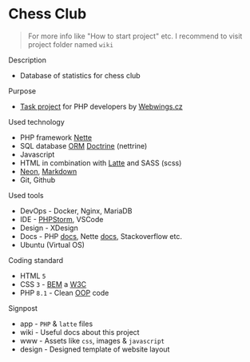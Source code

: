 # Chess Club

> For more info like "How to start project" etc. I recommend to visit project folder named `wiki`

Description
- Database of statistics for chess club

Purpose
- [Task project](https://webwings.cz/kariera/testovaci-zadani-pro-php-vyvojare/) for PHP developers by [Webwings.cz](https://webwings.cz/)

Used technology
- PHP framework [Nette](https://nette.org/cs/)
- SQL database [ORM](https://cs.wikipedia.org/wiki/Objektov%C4%9B_rela%C4%8Dn%C3%AD_mapov%C3%A1n%C3%AD) [Doctrine](https://www.doctrine-project.org/) (nettrine)
- Javascript
- HTML in combination with [Latte](https://latte.nette.org/cs/) and SASS (scss)
- [Neon](https://doc.nette.org/cs/neon/format), [Markdown](https://www.markdownguide.org/)
- Git, Github

Used tools
- DevOps - Docker, Nginx, MariaDB
- IDE - [PHPStorm](https://www.jetbrains.com/phpstorm/), VSCode
- Design - XDesign
- Docs - PHP [docs](https://www.php.net/), Nette [docs](https://doc.nette.org/), Stackoverflow etc.
- Ubuntu (Virtual OS)

Coding standard
- HTML `5`
- CSS `3` - [BEM](https://www.vzhurudolu.cz/prirucka/bem) a [W3C](https://www.w3.org/Style/CSS/specs.en.html)
- PHP `8.1` - Clean [OOP](https://php.baraja.cz/uvod-do-oop) code

Signpost
- app - `PHP` & `latte` files
- wiki - Useful docs about this project
- www - Assets like `css`, images & `javascript`
- design - Designed template of website layout
